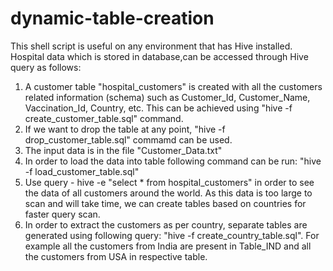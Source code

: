 # dynamic-table-creation
This shell script is useful on any environment that has Hive installed.
Hospital data which is stored in database,can be accessed through Hive query as follows:
1. A customer table "hospital_customers" is created with all the customers related information (schema) such as Customer_Id, Customer_Name, Vaccination_Id, Country, etc.
        This can be achieved using "hive -f create_customer_table.sql" command.
2. If we want to drop the table at any point, "hive -f drop_customer_table.sql" commamd can be used.
3. The input data is in the file "Customer_Data.txt"
4. In order to load the data into table following command can be run:
        "hive -f load_customer_table.sql"
5. Use query - hive -e "select * from hospital_customers" in order to see the data of all customers around the world. As this data is too large to scan 
        and will take time, we can create tables based on countries for faster query scan.
6. In order to extract the customers as per country, separate tables are generated using following query:
        "hive -f create_country_table.sql". For example all the customers from India are present in Table_IND and all the customers from USA in respective table.
      
